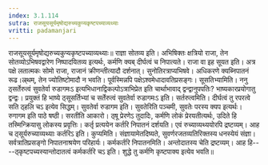 ```yaml
---
index: 3.1.114
sutra: राजसूयसूर्यमृषोद्यरुच्यकुप्यकृष्टपच्याव्यथ्याः
vritti: padamanjari
---
```


 राजसूयसूर्यमृषोद्यरुच्यकुप्यकृष्टपच्याव्यथ्याः॥ राज्ञा सोतव्य इति। अभिषिक्तः क्षत्रियो राजा, तेन सोतव्योऽभिषवद्वारेण निष्पादयितव्य इत्यर्थः, कर्मणि क्यब् दीर्घत्वं च निपात्यते। राजा वा इह सूयत इति। अत्र पक्षे लतात्मकः सोमो राजा, राजानं क्रीणन्तीत्यादौ दर्शनात्। सुनोतिरत्राप्यभिषवे। अधिकरणे क्यब्निपातनं रूढ।ल्र्थम्, तेन ज्योतिष्टोमादौ न भवति। पूर्वस्मिन्नपि पक्षेऽश्वमेधादावतिप्रसङ्गः। सूसतिभ्यामिति। ननु ठ्सर्तेरुत्वं सुवतेर्वा रुडागमःऽ इत्यभिधानाद्विकल्पोऽत्राभिप्रेत इति चार्थाभावाद् द्वन्द्वानुपपतिः? भाष्यकारप्रयोगातु द्वन्द्वः। प्रयुक्तं हि भाष्ये ठ्सूसर्तिभ्यां च सर्तेरुत्वं सुवतेर्वा रुडागमःऽ इति। सर्तरुत्वमिति। दीर्घत्वं तु रपरत्वे सति ठ्हलि चऽ इत्येव सिद्धम्। सुवतेर्वा रुडागम इति। सुवतेरिति पञ्चमी, सुवतेः परस्य क्यप इत्यर्थः। रुगागम इति पाठे षष्ठी। सरतीति आकारो। ठ्षू प्रेरणेऽ तुदादिः, कर्मणि लोकं प्रेरयतीत्यर्थः, उदिते हि तस्मिन्क्रियासु लोकस्य प्रवृत्तिः। कर्तृ प्रत्ययेन कर्तरि निपातनं दर्शयति। एवं रुच्याव्यथ्ययोरपि द्रष्टव्यम्। आह च ठ्सूर्यरुच्याव्यथ्याः कर्तरिऽ इति। कुप्यमिति। संज्ञायामेतदिष्यते, सुवर्णरजतव्यतिरिक्तस्य धनस्येयं संज्ञा। सर्वत्रातिप्रसङ्गो निपातनाश्रयेण परिहार्यः। कर्मकर्तरि निपातनमिति। अन्तोदातस्य चेति द्रष्टव्यम्। आह हि----ठ्कृष्टपच्यस्यान्तोदातत्वं कर्मकर्तरि चऽ इति। शुद्धे तु कर्मणि कृष्टपाक्य इत्येव भवति॥